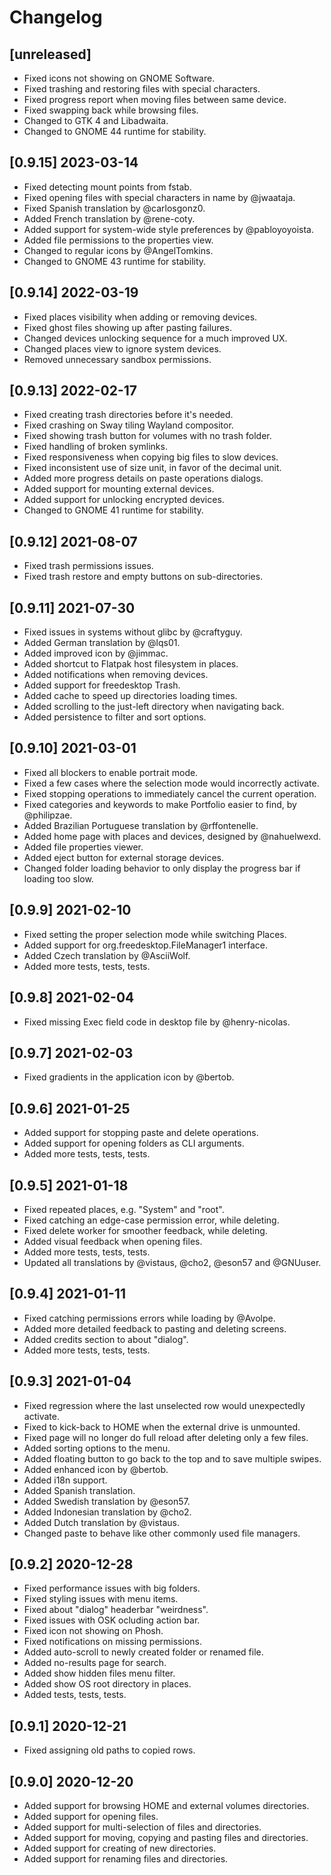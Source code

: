 # Changelog

## [unreleased]

- Fixed icons not showing on GNOME Software.
- Fixed trashing and restoring files with special characters.
- Fixed progress report when moving files between same device.
- Fixed swapping back while browsing files.
- Changed to GTK 4 and Libadwaita.
- Changed to GNOME 44 runtime for stability.

## [0.9.15] 2023-03-14

- Fixed detecting mount points from fstab.
- Fixed opening files with special characters in name by @jwaataja.
- Fixed Spanish translation by @carlosgonz0.
- Added French translation by @rene-coty.
- Added support for system-wide style preferences by @pabloyoyoista.
- Added file permissions to the properties view.
- Changed to regular icons by @AngelTomkins.
- Changed to GNOME 43 runtime for stability.

## [0.9.14] 2022-03-19

- Fixed places visibility when adding or removing devices.
- Fixed ghost files showing up after pasting failures.
- Changed devices unlocking sequence for a much improved UX.
- Changed places view to ignore system devices.
- Removed unnecessary sandbox permissions.

## [0.9.13] 2022-02-17

- Fixed creating trash directories before it's needed.
- Fixed crashing on Sway tiling Wayland compositor.
- Fixed showing trash button for volumes with no trash folder.
- Fixed handling of broken symlinks.
- Fixed responsiveness when copying big files to slow devices.
- Fixed inconsistent use of size unit, in favor of the decimal unit.
- Added more progress details on paste operations dialogs.
- Added support for mounting external devices.
- Added support for unlocking encrypted devices.
- Changed to GNOME 41 runtime for stability.

## [0.9.12] 2021-08-07

- Fixed trash permissions issues.
- Fixed trash restore and empty buttons on sub-directories.

## [0.9.11] 2021-07-30

- Fixed issues in systems without glibc by @craftyguy.
- Added German translation by @lqs01.
- Added improved icon by @jimmac.
- Added shortcut to Flatpak host filesystem in places.
- Added notifications when removing devices.
- Added support for freedesktop Trash.
- Added cache to speed up directories loading times.
- Added scrolling to the just-left directory when navigating back.
- Added persistence to filter and sort options.

## [0.9.10] 2021-03-01

- Fixed all blockers to enable portrait mode.
- Fixed a few cases where the selection mode would incorrectly activate.
- Fixed stopping operations to immediately cancel the current operation.
- Fixed categories and keywords to make Portfolio easier to find, by @philipzae.
- Added Brazilian Portuguese translation by @rffontenelle.
- Added home page with places and devices, designed by @nahuelwexd.
- Added file properties viewer.
- Added eject button for external storage devices.
- Changed folder loading behavior to only display the progress bar if loading too slow.

## [0.9.9] 2021-02-10

- Fixed setting the proper selection mode while switching Places.
- Added support for org.freedesktop.FileManager1 interface.
- Added Czech translation by @AsciiWolf.
- Added more tests, tests, tests.

## [0.9.8] 2021-02-04

- Fixed missing Exec field code in desktop file by @henry-nicolas.

## [0.9.7] 2021-02-03

- Fixed gradients in the application icon by @bertob.

## [0.9.6] 2021-01-25

- Added support for stopping paste and delete operations.
- Added support for opening folders as CLI arguments.
- Added more tests, tests, tests.

## [0.9.5] 2021-01-18

- Fixed repeated places, e.g. "System" and "root".
- Fixed catching an edge-case permission error, while deleting.
- Fixed delete worker for smoother feedback, while deleting.
- Added visual feedback when opening files.
- Added more tests, tests, tests.
- Updated all translations by @vistaus, @cho2, @eson57 and @GNUuser.

## [0.9.4] 2021-01-11

- Fixed catching permissions errors while loading by @Avolpe.
- Added more detailed feedback to pasting and deleting screens.
- Added credits section to about "dialog".
- Added more tests, tests, tests.

## [0.9.3] 2021-01-04

- Fixed regression where the last unselected row would unexpectedly activate.
- Fixed to kick-back to HOME when the external drive is unmounted.
- Fixed page will no longer do full reload after deleting only a few files.
- Added sorting options to the menu.
- Added floating button to go back to the top and to save multiple swipes.
- Added enhanced icon by @bertob.
- Added i18n support.
- Added Spanish translation.
- Added Swedish translation by @eson57.
- Added Indonesian translation by @cho2.
- Added Dutch translation by @vistaus.
- Changed paste to behave like other commonly used file managers.

## [0.9.2] 2020-12-28

- Fixed performance issues with big folders.
- Fixed styling issues with menu items.
- Fixed about "dialog" headerbar "weirdness".
- Fixed issues with OSK ocluding action bar.
- Fixed icon not showing on Phosh.
- Fixed notifications on missing permissions.
- Added auto-scroll to newly created folder or renamed file.
- Added no-results page for search.
- Added show hidden files menu filter.
- Added show OS root directory in places.
- Added tests, tests, tests.

## [0.9.1] 2020-12-21

- Fixed assigning old paths to copied rows.

## [0.9.0] 2020-12-20

- Added support for browsing HOME and external volumes directories.
- Added support for opening files.
- Added support for multi-selection of files and directories.
- Added support for moving, copying and pasting files and directories.
- Added support for creating of new directories.
- Added support for renaming files and directories.
